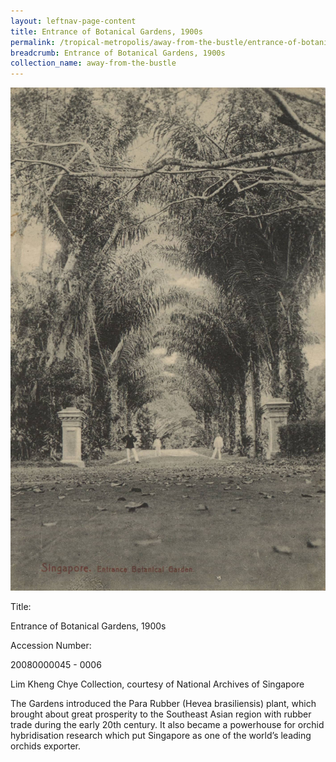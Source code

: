 ```yaml
---
layout: leftnav-page-content
title: Entrance of Botanical Gardens, 1900s
permalink: /tropical-metropolis/away-from-the-bustle/entrance-of-botanical-gardens-1900s/
breadcrumb: Entrance of Botanical Gardens, 1900s
collection_name: away-from-the-bustle
---
```


![Entrance of Botanical Gardens, 1900s](/images/Sub3-4-Entrance-Botanical-Garden.jpg)
<div class="custom-caption style-two">
<div><p>Title:</p><p>Entrance of Botanical Gardens, 1900s</p></div>
<div><p>Accession Number:</p><p>20080000045 - 0006</p></div>
<div>Lim Kheng Chye Collection, courtesy of National Archives of Singapore</div>
</div>

The Gardens introduced the Para Rubber (Hevea brasiliensis) plant, which brought about great prosperity to the Southeast Asian region with rubber trade during the early 20th century. It also became a powerhouse for orchid hybridisation research which put Singapore as one of the world’s leading orchids exporter.

